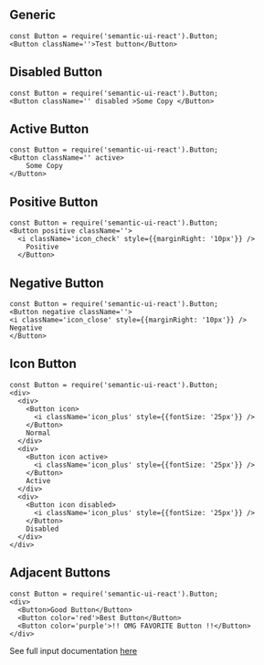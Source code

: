 ## Generic

    const Button = require('semantic-ui-react').Button;
    <Button className=''>Test button</Button>

## Disabled Button

    const Button = require('semantic-ui-react').Button;
    <Button className='' disabled >Some Copy </Button>

## Active Button

    const Button = require('semantic-ui-react').Button;
    <Button className='' active>
        Some Copy
    </Button>

## Positive Button

    const Button = require('semantic-ui-react').Button;
    <Button positive className=''>
      <i className='icon_check' style={{marginRight: '10px'}} />
        Positive
      </Button>

## Negative Button

    const Button = require('semantic-ui-react').Button;
    <Button negative className=''>
    <i className='icon_close' style={{marginRight: '10px'}} />
    Negative
    </Button>

## Icon Button

    const Button = require('semantic-ui-react').Button;
    <div>
      <div>
        <Button icon>
          <i className='icon_plus' style={{fontSize: '25px'}} />
        </Button>
        Normal
      </div>
      <div>
        <Button icon active>
          <i className='icon_plus' style={{fontSize: '25px'}} />
        </Button>
        Active
      </div>
      <div>
        <Button icon disabled>
          <i className='icon_plus' style={{fontSize: '25px'}} />
        </Button>
        Disabled
      </div>
    </div>

## Adjacent Buttons

    const Button = require('semantic-ui-react').Button;
    <div>
      <Button>Good Button</Button>
      <Button color='red'>Best Button</Button>
      <Button color='purple'>!! OMG FAVORITE Button !!</Button>
    </div>

See full input documentation [here](http://react.semantic-ui.com/elements/button)

